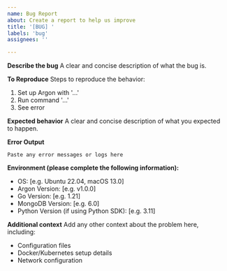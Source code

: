 ```yaml
---
name: Bug Report
about: Create a report to help us improve
title: '[BUG] '
labels: 'bug'
assignees: ''

---
```


**Describe the bug**
A clear and concise description of what the bug is.

**To Reproduce**
Steps to reproduce the behavior:
1. Set up Argon with '...'
2. Run command '...'
3. See error

**Expected behavior**
A clear and concise description of what you expected to happen.

**Error Output**
```
Paste any error messages or logs here
```

**Environment (please complete the following information):**
 - OS: [e.g. Ubuntu 22.04, macOS 13.0]
 - Argon Version: [e.g. v1.0.0]
 - Go Version: [e.g. 1.21]
 - MongoDB Version: [e.g. 6.0]
 - Python Version (if using Python SDK): [e.g. 3.11]

**Additional context**
Add any other context about the problem here, including:
- Configuration files
- Docker/Kubernetes setup details
- Network configuration
